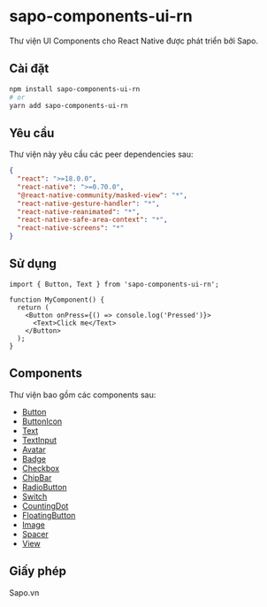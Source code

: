 # sapo-components-ui-rn

Thư viện UI Components cho React Native được phát triển bởi Sapo.

## Cài đặt

```bash
npm install sapo-components-ui-rn
# or
yarn add sapo-components-ui-rn
```

## Yêu cầu

Thư viện này yêu cầu các peer dependencies sau:

```json
{
  "react": ">=18.0.0",
  "react-native": ">=0.70.0",
  "@react-native-community/masked-view": "*",
  "react-native-gesture-handler": "*",
  "react-native-reanimated": "*",
  "react-native-safe-area-context": "*",
  "react-native-screens": "*"
}
```

## Sử dụng

```tsx
import { Button, Text } from 'sapo-components-ui-rn';

function MyComponent() {
  return (
    <Button onPress={() => console.log('Pressed')}>
      <Text>Click me</Text>
    </Button>
  );
}
```

## Components

Thư viện bao gồm các components sau:

- [Button](Button.md)
- [ButtonIcon](ButtonIcon.md)
- [Text](Text.md)
- [TextInput](TextInput.md)
- [Avatar](Avatar.md)
- [Badge](Badge.md)
- [Checkbox](Checkbox.md)
- [ChipBar](ChipBar.md)
- [RadioButton](RadioButton.md)
- [Switch](Switch.md)
- [CountingDot](CountingDot.md)
- [FloatingButton](FloatingButton.md)
- [Image](Image.md)
- [Spacer](Spacer.md)
- [View](View.md)
<!-- 
## Đóng góp

Chúng tôi rất hoan nghênh mọi đóng góp! Vui lòng xem [hướng dẫn đóng góp](CONTRIBUTING.md) để biết thêm chi tiết. -->

## Giấy phép

Sapo.vn 